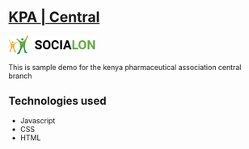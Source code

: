 # [KPA | Central](https://isaac2ngeno5.github.io/central)

![LOGO](https://github.com/Isaac2Ngeno5/central/blob/master/assets/img/logo.png)

This is sample demo for the kenya pharmaceutical association central branch

## Technologies used
* Javascript
* CSS
* HTML


